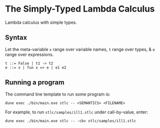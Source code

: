 # The Simply-Typed Lambda Calculus

Lambda calculus with simple types.

## Syntax

Let the meta-variable `x` range over variable names,
`t` range over types,
& `e` range over expressions.

```
t ::= False | t1 -> t2
e ::= x | fun x => e | e1 e2
```

## Running a program

The command line template to run some program is:
```
dune exec ./bin/main.exe stlc -- <SEMANTICS> <FILENAME>
```

For example, to run `stlc/samples/ill1.stlc` under call-by-value, enter:
```
dune exec ./bin/main.exe stlc -- -cbv stlc/samples/ill1.stlc
```